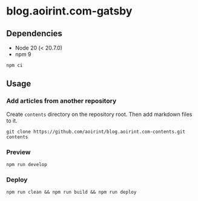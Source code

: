 # blog.aoirint.com-gatsby

## Dependencies

- Node 20 (< 20.7.0)
- npm 9

```shell
npm ci
```

## Usage
### Add articles from another repository

Create `contents` directory on the repository root.
Then add markdown files to it.

```shell
git clone https://github.com/aoirint/blog.aoirint.com-contents.git contents
```

### Preview

```shell
npm run develop
```

### Deploy

```shell
npm run clean && npm run build && npm run deploy
```
